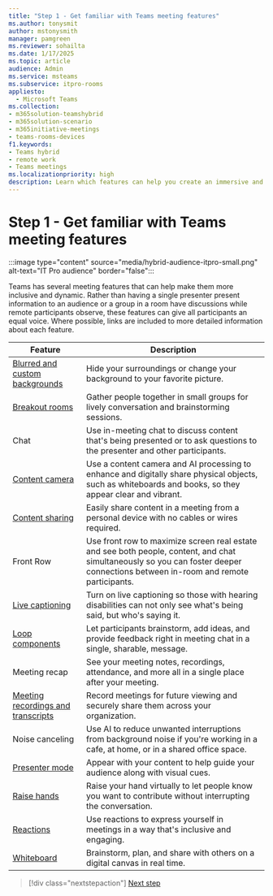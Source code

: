 ```yaml
---
title: "Step 1 - Get familiar with Teams meeting features"
ms.author: tonysmit
author: mstonysmith
manager: pamgreen
ms.reviewer: sohailta
ms.date: 1/17/2025
ms.topic: article
audience: Admin
ms.service: msteams
ms.subservice: itpro-rooms
appliesto: 
  - Microsoft Teams
ms.collection:
- m365solution-teamshybrid
- m365solution-scenario
- m365initiative-meetings
- teams-rooms-devices
f1.keywords:
- Teams hybrid
- remote work
- Teams meetings
ms.localizationpriority: high
description: Learn which features can help you create an immersive and inclusive Teams Rooms meeting experience.
---
```


# Step 1 - Get familiar with Teams meeting features

:::image type="content" source="media/hybrid-audience-itpro-small.png" alt-text="IT Pro audience" border="false":::

Teams has several meeting features that can help make them more inclusive and dynamic. Rather than having a single presenter present information to an audience or a group in a room have discussions while remote participants observe, these features can give all participants an equal voice. Where possible, links are included to more detailed information about each feature.

| Feature                                                                                                         | Description                                                                                                                                                                      |
|-----------------------------------------------------------------------------------------------------------------|----------------------------------------------------------------------------------------------------------------------------------------------------------------------------------|
| [Blurred and custom backgrounds](https://support.microsoft.com/office/f77a2381-443a-499d-825e-509a140f4780)     | Hide your surroundings or change your background to your favorite picture.                                                                                                       |
| [Breakout rooms](using-breakout-rooms.md)                                                                       | Gather people together in small groups for lively conversation and brainstorming sessions.                                                                                       |
| Chat                                                                                                            | Use in-meeting chat to discuss content that's being presented or to ask questions to the presenter and other participants.                                                       |
| [Content camera](rooms/content-camera.md)                                                                       | Use a content camera and AI processing to enhance and digitally share physical objects, such as whiteboards and books, so they appear clear and vibrant.                         |
| [Content sharing](https://support.microsoft.com/office/fcc2bf59-aecd-4481-8f99-ce55dd836ce8)                    | Easily share content in a meeting from a personal device with no cables or wires required.                                                                                       |
| Front Row                                                                                                       | Use front row to maximize screen real estate and see both people, content, and chat simultaneously so you can foster deeper connections between in-room and remote participants. |
| [Live captioning](https://support.microsoft.com/office/4be2d304-f675-4b57-8347-cbd000a21260)                    | Turn on live captioning so those with hearing disabilities can not only see what's being said, but who's saying it.                                                              |
| [Loop components](https://support.microsoft.com/office/ee2a584b-5785-4dd6-8a2d-956131a29c81)                    | Let participants brainstorm, add ideas, and provide feedback right in meeting chat in a single, sharable, message.                                                               |
| Meeting recap                                                                                                   | See your meeting notes, recordings, attendance, and more all in a single place after your meeting.                                                                               |
| [Meeting recordings and transcripts](https://support.microsoft.com/office/34dfbe7f-b07d-4a27-b4c6-de62f1348c24) | Record meetings for future viewing and securely share them across your organization.                                                                                             |
| Noise canceling                                                                                                 | Use AI to reduce unwanted interruptions from background noise if you're working in a cafe, at home, or in a shared office space.                                                 |
| [Presenter mode](https://support.microsoft.com/office/a3599bcb-bb35-4e9c-8dbb-72775eb91e04)                     | Appear with your content to help guide your audience along with visual cues.                                                                                                     |
| [Raise hands](https://support.microsoft.com/office/bb2dd8e1-e6bd-43a6-85cf-30822667b372)                        | Raise your hand virtually to let people know you want to contribute without interrupting the conversation.                                                                       |
| [Reactions](https://support.microsoft.com/office/a8323a40-3d07-4129-934b-305370a36e21)                          | Use reactions to express yourself in meetings in a way that's inclusive and engaging.                                                                                            |
| [Whiteboard](https://support.microsoft.com/whiteboard)                                                          | Brainstorm, plan, and share with others on a digital canvas in real time.                                                                                                        |

> [!div class="nextstepaction"]
> [Next step](hybrid-meetings-educate-participants.md)
